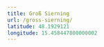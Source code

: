 ```yaml
---
title: Groß Sierning
url: /gross-sierning/
latitude: 48.1929121
longitude: 15.458447800000002
---
```


